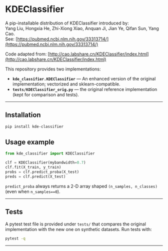 # KDEClassifier

A pip-installable distribution of KDEClassifier introduced by:  
Yang Liu, Hongxia He, Zhi-Xiong Xiao, Anquan Ji, Jian Ye, Qifan Sun, Yang Cao.  
See: [https://pubmed.ncbi.nlm.nih.gov/33313714/](https://pubmed.ncbi.nlm.nih.gov/33313714/)

Code adapted from: [http://cao.labshare.cn/KDEClassifier/index.html](http://cao.labshare.cn/KDEClassifier/index.html)

This repository provides two implementations:

* **`kde_classifier.KDEClassifier`** — An enhanced version of the original implementation; vectorized and sklearn-compatible.
* **`tests/KDEClassifier_orig.py`** — the original reference implementation (kept for comparison and tests).

---


## Installation
```bash
pip install kde-classifier
```

## Usage example

```python
from kde_classifier import KDEClassifier

clf = KDEClassifier(mybandwidth=0.7)
clf.fit(X_train, y_train)
probs = clf.predict_proba(X_test)
preds = clf.predict(X_test)
```

`predict_proba` always returns a 2-D array shaped `(n_samples, n_classes)` (even when `n_samples==0`).

---


## Tests

A pytest test file is provided under `tests/` that compares the original implementation with the new one on synthetic datasets. Run tests with:

```bash
pytest -q
```

---

